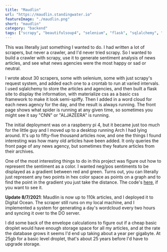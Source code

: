 ```yaml
---
title: "Maudlin"
url: "https://maudlin.standingwater.io"
featureImage: "./maudlin.png"
short: "maudlin"
category: "backend"
tags: ["scrapy", "beautifulsoup4", "selenium", "flask", "sqlalchemy", "nltk", "materialize css", "postgres"]
---
```


This was literally just something I wanted to do. I had written a lot of
scrapers, but never a crawler, and I'd never tried scrapy. So I wanted to build
a crawler with scrapy, use it to generate sentiment analysis of news articles,
and see what news agencies were the most happy or sad or neutral.

I wrote about 30 scrapers, some with selenium, some with just scrapy's request
system, and added each one to a crontab to run at varied intervals. I used
sqlalchemy to store the articles and agencies, and then built a flask site to
display the information, with materialize css as a basic css framework to make
it look semi-spiffy. Then I added in a word cloud for each news agency for the
day, and the result is always running. The front page shows what spider is
running at any given time, so sometimes you might see it say "CNN" or
"ALJAZEERA" is running.

The initial deployment was on a raspberry pi 4, but it became just too much for
the little guy and I moved up to a desktop running Arch I had lying around. It's
up to fifty-five thousand articles now, and one the things I found interesting
was how many old articles have been added. It only queries the front page of any
news agency, but sometimes they feature articles from their archives.

One of the most interesting things to do in this project was figure out how to
represent the sentiment as a color. I wanted neg/pos sentiments to be displayed
as a gradient between red and green. Turns out, you can literally just represent
any two points in hex color space as points on a graph and to find the point in
the gradient you just take the distance. The code's [here][0], if you want to
see it.

**Update 8/7/2021**: Maudlin is now up to 110k articles, and I deployed it to
Digital Ocean. The scraper still runs on my local machine, and I implemented a
system for generating a day's wordcloud every two hours and syncing it over to
the DO server.

I did some back of the envelope calculations to figure out if a cheap basic
droplet would have enough storage space for all my articles, and at the rate the
database grows it seems I'd end up taking about a year per gigabyte. At 25gb for
a basic level droplet, that's about 25 years before I'd have to upgrade storage.

[0]: https://github.com/mas-4/maudlin/blob/51ee8c60aa8e4ab5328d981cbd45ec670451d32b/newscrawler/utils.py#L11-L18
